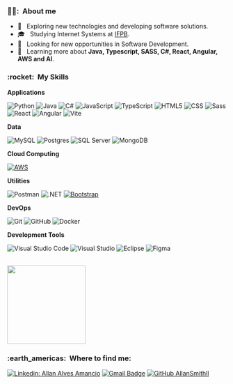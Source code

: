 <h3> 👱‍♂️: &nbsp;About me</h3>

- 🤔 &nbsp; Exploring new technologies and developing software solutions.
- 🎓 &nbsp; Studying Internet Systems at <a href="https://www.ifpb.edu.br/">IFPB</a>.
- 💼 &nbsp; Looking for new opportunities in Software Development.
- 🌱 &nbsp; Learning more about **Java, Typescript, SASS, C#, React, Angular, AWS and AI**.

<h3> :rocket: &nbsp;My Skills</h3>

**Applications**

![Python](https://img.shields.io/badge/-Python-blue?style=for-the-badge&logo=python&logoColor=white)
![Java](https://img.shields.io/badge/-Java-007396?style=for-the-badge&logo=Java&logoColor=white)
![C#](https://img.shields.io/badge/-C%23-239120?style=for-the-badge&logo=c-sharp&logoColor=white)
![JavaScript](https://img.shields.io/badge/-JavaScript-yellow?style=for-the-badge&logo=javascript&logoColor=white)
![TypeScript](https://img.shields.io/badge/-TypeScript-3178C6?style=for-the-badge&logo=typescript&logoColor=white)
![HTML5](https://img.shields.io/badge/-HTML5-orange?style=for-the-badge&logo=HTML5&logoColor=white)
![CSS](https://img.shields.io/badge/-CSS-1572B6?style=for-the-badge&logo=CSS3&logoColor=white)
![Sass](https://img.shields.io/badge/-Sass-CC6699?style=for-the-badge&logo=sass&logoColor=white)
![React](https://img.shields.io/badge/-React-61DAFB?style=for-the-badge&logo=react&logoColor=black)
![Angular](https://img.shields.io/badge/-Angular-red?style=for-the-badge&logo=angular&logoColor=white)
![Vite](https://img.shields.io/badge/-Vite-646CFF?style=for-the-badge&logo=vite&logoColor=white)

**Data**

![MySQL](https://img.shields.io/badge/-MySQL-blue?style=for-the-badge&logo=mysql&logoColor=white)
![Postgres](https://img.shields.io/badge/Postgres-316192?style=for-the-badge&logo=postgresql&logoColor=white)
![SQL Server](https://img.shields.io/badge/-SQL%20Server-CC2927?style=for-the-badge&logo=Microsoft%20SQL%20Server&logoColor=white)
![MongoDB](https://img.shields.io/badge/-MongoDB-47A248?style=for-the-badge&logo=mongodb&logoColor=white)

**Cloud Computing**

[![AWS](https://img.shields.io/badge/AWS-Amazon%20Web%20Services-yellow?style=for-the-badge&logo=amazon-aws)](https://aws.amazon.com/)

**Utilities**

![Postman](https://img.shields.io/badge/-Postman-orange?style=for-the-badge&logo=postman&logoColor=white)
![.NET](https://img.shields.io/badge/-.NET-5C2D91?style=for-the-badge&logo=.net&logoColor=white)
[![Bootstrap](https://img.shields.io/badge/-Bootstrap-7952B3?style=for-the-badge&logo=bootstrap&logoColor=white)](https://getbootstrap.com/)

**DevOps**

![Git](https://img.shields.io/badge/-Git-orange?style=for-the-badge&logo=git&logoColor=white)
![GitHub](https://img.shields.io/badge/-GitHub-black?style=for-the-badge&logo=github&logoColor=white)
![Docker](https://img.shields.io/badge/-Docker-2496ED?style=for-the-badge&logo=docker&logoColor=white)

**Development Tools**

![Visual Studio Code](https://img.shields.io/badge/-Visual%20Studio%20Code-007ACC?style=for-the-badge&logo=visual-studio-code&logoColor=white)
![Visual Studio](https://img.shields.io/badge/-Visual%20Studio-5C2D91?style=for-the-badge&logo=visual-studio&logoColor=white)
![Eclipse](https://img.shields.io/badge/-Eclipse-2C2255?style=for-the-badge&logo=eclipse-ide&logoColor=white)
![Figma](https://img.shields.io/badge/-Figma-F24E1E?style=for-the-badge&logo=figma&logoColor=white)

<br/>

<a href="https://github.com/AllanSmithll">
  <img height="180em" src="https://github-readme-stats.vercel.app/api?username=AllanSmithll&theme=dracula&show_icons=true" />
</a>

<br/>

<h3> :earth_americas: &nbsp;Where to find me: </h3> 

[![Linkedin: Allan Alves Amancio](https://img.shields.io/badge/-Linkedin-blue?style=for-the-badge&logo=Linkedin&logoColor=white&link=https://www.linkedin.com/in/allan-alves-amancio-211632197/)](https://www.linkedin.com/in/allan-alves-amancio-211632197/)
[![Gmail Badge](https://img.shields.io/badge/-contato.allanamancio@gmail.com-006bed?style=for-the-badge&logo=Gmail&logoColor=white&link=mailto:contato.allanamancio@gmail.com)](mailto:contato.allanamancio@gmail.com)
[![GitHub AllanSmithll]( https://img.shields.io/github/followers/AllanSmithll?label=follow&style=for-the-badge&logo=github)](https://github.com/AllanSmithll)
